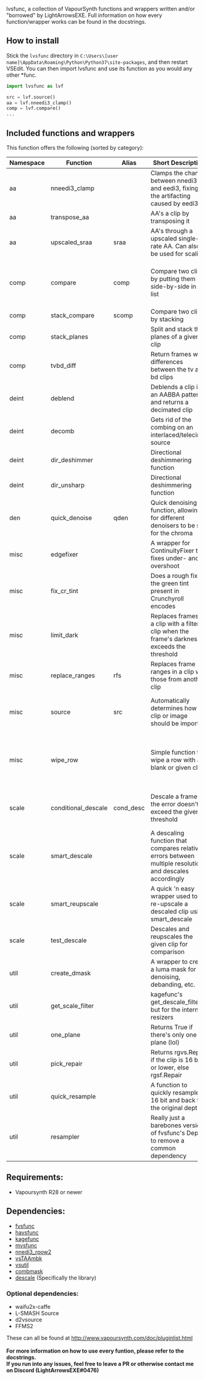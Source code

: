 lvsfunc, a collection of VapourSynth functions and wrappers written and/or "borrowed" by LightArrowsEXE.
Full information on how every function/wrapper works can be found in the docstrings.

## How to install

Stick the `lvsfunc` directory in `C:\Users\[user name]\AppData\Roaming\Python\Python37\site-packages`, and then restart VSEdit. You can then import lvsfunc and use its function as you would any other *func.

```py
import lvsfunc as lvf

src = lvf.source()
aa = lvf.nneedi3_clamp()
comp = lvf.compare()
...
```

## Included functions and wrappers

This function offers the following (sorted by category):</br>

| Namespace | Function | Alias | Short Description | Parameters |
|----------|----------|-----------|-------------|------------|
| aa | nneedi3_clamp | | Clamps the change between nnedi3 and eedi3, fixing the artifacting caused by eedi3 | clip, strength, mask, ret_mask, show_mask, opencl |
| aa | transpose_aa | | AA's a clip by transposing it | clip, eedi3 |
| aa | upscaled_sraa | sraa | AA's through a upscaled single-rate AA. Can also be used for scaling | clip, rfactor, rep, h, sharp_downscale |
| comp | compare | comp | Compare two clips by putting them side-by-side in a list | clip_a, clip_b, frames, rand_total, force_resample, print_frame, mismatch |
| comp | stack_compare | scomp | Compare two clips by stacking | clips, make_diff, height, warn |
| comp | stack_planes | | Split and stack the planes of a given clip | clip, stack_vertical |
| comp | tvbd_diff | | Return frames with differences between the tv and bd clips | tv, bd, thr, return_array |
| deint | deblend | | Deblends a clip in an AABBA pattern and returns a decimated clip | clip, rep |
| deint | decomb | | Gets rid of the combing on an interlaced/telecined source | clip, TFF, decimate, vinv, sharpen, dir, rep |
| deint | dir_deshimmer | | Directional deshimmering function | clip, TFF, dh, transpose, show_mask |
| deint | dir_unsharp | | Directional deshimmering function | clip, strength, dir, h |
| den | quick_denoise | qden | Quick denoising function, allowing for different denoisers to be set for the chroma | clip, ref, cmode, sigma, **kwargs |
| misc | edgefixer | | A wrapper for ContinuityFixer that fixes under- and overshoot | clip, left, right, top, down, radius, full_range |
| misc | fix_cr_tint | | Does a rough fix to the green tint present in Crunchyroll encodes | clip, value |
| misc | limit_dark | | Replaces frames in a clip with a filtered clip when the frame's darkness exceeds the threshold | clip, filtered, threshold, threshold_range |
| misc | replace_ranges | rfs | Replaces frame ranges in a clip with those from another clip | clip_a, clip_b, ranges |
| misc | source | src | Automatically determines how a clip or image should be imported | file, ref, force_lsmas, mpls, mpls_playlist, mpls_angle |
| misc | wipe_row | | Simple function to wipe a row with a blank or given clip. | clip, secondary, width, height, offset_x, offset_y, width2, height2, offset_x2, offset_y2, show_mask |
| scale | conditional_descale | cond_desc | Descale a frame if the error doesn't exceed the given threshold | clip, height, kernel, b, c, taps, threshold, upscaler, **upscale_args |
| scale | smart_descale | | A descaling function that compares relative errors between multiple resolutions and descales accordingly | clip, resolutions, b, c, taps, thr, rescale |
| scale | smart_reupscale | | A quick 'n easy wrapper used to re-upscale a descaled clip using smart_descale | clip, width, height, kernel, b, c, taps, **znargs |
| scale | test_descale | | Descales and reupscales the given clip for comparison | clip, height, kernel, b, c, taps, show_error |
| util | create_dmask | | A wrapper to create a luma mask for denoising, debanding, etc. | clip, luma_scaling |
| util | get_scale_filter | | kagefunc's get_descale_filter, but for the internal resizers | kernel, **kwargs |
| util | one_plane | | Returns True if there's only one plane (lol) | clip |
| util | pick_repair | | Returns rgvs.Repair if the clip is 16 bit or lower, else rgsf.Repair | clip |
| util | quick_resample | | A function to quickly resample to 16 bit and back to the original depth | clip, function, **func_args |
| util | resampler | | Really just a barebones version of fvsfunc's Depth to remove a common dependency | clip, bitdepth |


## Requirements:

- Vapoursynth R28 or newer

## Dependencies:

- [fvsfunc](https://github.com/Irrational-Encoding-Wizardry/fvsfunc)
- [havsfunc](https://github.com/HomeOfVapourSynthEvolution/havsfunc)
- [kagefunc](https://github.com/Irrational-Encoding-Wizardry/kagefunc)
- [mvsfunc](https://github.com/HomeOfVapourSynthEvolution/mvsfunc)
- [nnedi3_rpow2](https://github.com/darealshinji/vapoursynth-plugins/blob/master/scripts/nnedi3_rpow2.py)
- [vsTAAmbk](https://github.com/HomeOfVapourSynthEvolution/vsTAAmbk)
- [vsutil](https://github.com/Irrational-Encoding-Wizardry/vsutil)
- [combmask](https://mega.nz/#!whtkTShS!JsDhi-_QGs-kZkzWqgcXHX2MQII4Bl9Y4Ft0zHnXDvk)
- [descale](https://github.com/Irrational-Encoding-Wizardry/vapoursynth-descale) (Specifically the library)

### Optional dependencies:
- waifu2x-caffe
- L-SMASH Source
- d2vsource
- FFMS2

These can all be found at <http://www.vapoursynth.com/doc/pluginlist.html>
<br>
<br>
**For more information on how to use every funtion, please refer to the docstrings.<br>
If you run into any issues, feel free to leave a PR or otherwise contact me on Discord (LightArrowsEXE#0476)**

